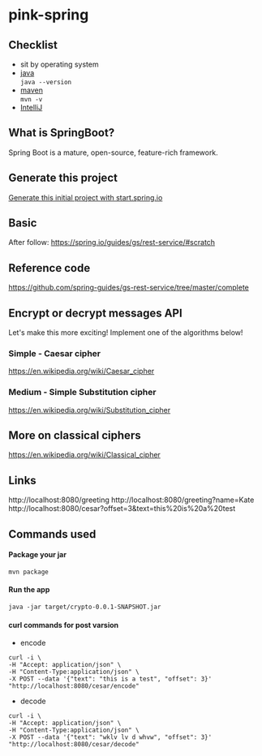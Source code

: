 # pink-spring

## Checklist
- sit by operating system 
- [java](https://github.com/PinkProgramming/general-setup/blob/master/java.md)    
```java --version```  
- [maven](https://github.com/PinkProgramming/general-setup/blob/master/java_maven.md)   
```mvn -v```
- [IntelliJ](https://www.jetbrains.com/idea/download) 

## What is SpringBoot?
Spring Boot is a mature, open-source, feature-rich framework.

## Generate this project
[Generate this initial project with start.spring.io](https://start.spring.io/#!type=maven-project&language=java&platformVersion=2.2.4.RELEASE&packaging=jar&jvmVersion=1.8&groupId=com.pink&artifactId=crypto&name=crypto&description=Demo%20project%20for%20Spring%20Boot&packageName=com.pink.crypto&dependencies=web)

## Basic 
After follow:
https://spring.io/guides/gs/rest-service/#scratch

## Reference code
https://github.com/spring-guides/gs-rest-service/tree/master/complete

## Encrypt or decrypt messages API
Let's make this more exciting! Implement one of the algorithms below!

### Simple - Caesar cipher
https://en.wikipedia.org/wiki/Caesar_cipher

### Medium - Simple Substitution cipher
https://en.wikipedia.org/wiki/Substitution_cipher


## More on classical ciphers
https://en.wikipedia.org/wiki/Classical_cipher

## Links
http://localhost:8080/greeting
http://localhost:8080/greeting?name=Kate
http://localhost:8080/cesar?offset=3&text=this%20is%20a%20test

## Commands used
#### Package your jar  
```mvn package```

#### Run the app
```java -jar target/crypto-0.0.1-SNAPSHOT.jar```

#### curl commands for post varsion

- encode  
```
curl -i \
-H "Accept: application/json" \
-H "Content-Type:application/json" \
-X POST --data '{"text": "this is a test", "offset": 3}' "http://localhost:8080/cesar/encode"
```
- decode   
```
curl -i \
-H "Accept: application/json" \
-H "Content-Type:application/json" \
-X POST --data '{"text": "wklv lv d whvw", "offset": 3}' "http://localhost:8080/cesar/decode"
```
